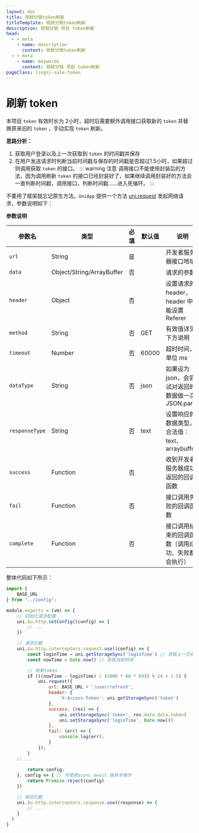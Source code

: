 ```yaml
---
layout: doc
title: 视频分销token刷新
titleTemplate: 视频分销token刷新
description: 视频分销 项目 token刷新
head:
  - - meta
    - name: description
      content: 视频分销token刷新
  - - meta
    - name: keywords
      content: 视频分销 项目 token刷新
pageClass: lingsi-sale-token
---
```


# 刷新 token

本项目 `token` 有效时长为 2小时，超时后需要额外调用接口获取新的 `token` 并替换原来旧的 `token` ，手动实现 `token` 刷新。

**思路分析：**

1. 获取用户登录以及上一次获取到 `token` 的时间戳并保存
2. 在用户发送请求时判断当前时间戳与保存的时间戳是否超过1.5小时，如果超过则调用获取 `token` 的接口。
::: warning 注意
调用接口不能使用封装后的方法，因为调用刷新 `token` 的接口已经封装好了，如果继续调用封装好的方法会一直判断时间戳，调用接口，判断时间戳......进入死循环。
:::

不要用了框架就忘记原生方法。`UniApp` 提供一个方法 [uni.request](https://uniapp.dcloud.net.cn/api/request/request.html#request) 发起网络请求，参数说明如下：

**参数说明**

| 参数名 | 类型 | 必填 | 默认值 | 说明 |
| --- | --- | --- | --- | --- |
| `url` | String | 是 |  | 开发者服务器接口地址 |
| `data` | Object/String/ArrayBuffer | 否 |  | 请求的参数 |
| `header` | Object | 否 |  | 设置请求的 header，header 中不能设置 Referer |
| `method` | String | 否 | GET | 有效值详见下方说明 |
| `timeout` | Number | 否 | 60000 | 超时时间，单位 ms |
| `dataType` | String | 否 | json | 如果设为 json，会尝试对返回的数据做一次 JSON.parse |
| `responseType` | String | 否 | text | 设置响应的数据类型。合法值：text、arraybuffer |
| `success` | Function | 否 |  | 收到开发者服务器成功返回的回调函数 |
| `fail` | Function | 否 |  | 接口调用失败的回调函数 |
| `complete` | Function | 否 |  | 接口调用结束的回调函数（调用成功、失败都会执行） |

整体代码如下所示：
```javascript
import {
	BASE_URL
} from "../config";

module.exports = (vm) => {
	// 初始化请求配置
	uni.$u.http.setConfig((config) => {
		// ...
	})

	// 请求拦截
	uni.$u.http.interceptors.request.use((config) => {
		const loginTime = uni.getStorageSync('loginTime') // 获取上一次保存token的时间
		const nowTime = Date.now() // 获取当前时间

		// 刷新token
		if (((nowTime - loginTime) / (1000 * 60 * 60)) % 24 > 1.5) {
			uni.request({
				url: BASE_URL + '/user/refresh',
				header: {
					'X-Access-Token': uni.getStorageSync('token')
				},
				success: (res) => {
					uni.setStorageSync('token', res.data.data.token)
					uni.setStorageSync('loginTime', Date.now())
				},
				fail: (err) => {
					console.log(err);
				}
			});
		}
  	// ...
    
		return config;
	}, config => { // 可使用async await 做异步操作
		return Promise.reject(config)
	})

	// 响应拦截
	uni.$u.http.interceptors.response.use((response) => {
  		// ...
	}
  )
}
```
